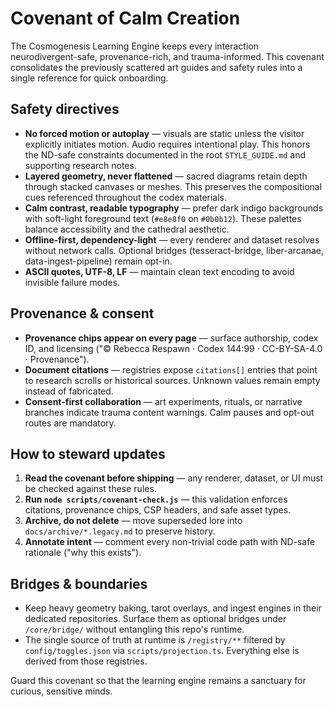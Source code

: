 # Covenant of Calm Creation

The Cosmogenesis Learning Engine keeps every interaction neurodivergent-safe, provenance-rich, and trauma-informed. This covenant consolidates the previously scattered art guides and safety rules into a single reference for quick onboarding.

## Safety directives

- **No forced motion or autoplay** &mdash; visuals are static unless the visitor explicitly initiates motion. Audio requires intentional play. This honors the ND-safe constraints documented in the root `STYLE_GUIDE.md` and supporting research notes.
- **Layered geometry, never flattened** &mdash; sacred diagrams retain depth through stacked canvases or meshes. This preserves the compositional cues referenced throughout the codex materials.
- **Calm contrast, readable typography** &mdash; prefer dark indigo backgrounds with soft-light foreground text (`#e8e8f0` on `#0b0b12`). These palettes balance accessibility and the cathedral aesthetic.
- **Offline-first, dependency-light** &mdash; every renderer and dataset resolves without network calls. Optional bridges (tesseract-bridge, liber-arcanae, data-ingest-pipeline) remain opt-in.
- **ASCII quotes, UTF-8, LF** &mdash; maintain clean text encoding to avoid invisible failure modes.

## Provenance & consent

- **Provenance chips appear on every page** &mdash; surface authorship, codex ID, and licensing ("© Rebecca Respawn · Codex 144:99 · CC-BY-SA-4.0 · Provenance").
- **Document citations** &mdash; registries expose `citations[]` entries that point to research scrolls or historical sources. Unknown values remain empty instead of fabricated.
- **Consent-first collaboration** &mdash; art experiments, rituals, or narrative branches indicate trauma content warnings. Calm pauses and opt-out routes are mandatory.

## How to steward updates

1. **Read the covenant before shipping** &mdash; any renderer, dataset, or UI must be checked against these rules.
2. **Run `node scripts/covenant-check.js`** &mdash; this validation enforces citations, provenance chips, CSP headers, and safe asset types.
3. **Archive, do not delete** &mdash; move superseded lore into `docs/archive/*.legacy.md` to preserve history.
4. **Annotate intent** &mdash; comment every non-trivial code path with ND-safe rationale ("why this exists").

## Bridges & boundaries

- Keep heavy geometry baking, tarot overlays, and ingest engines in their dedicated repositories. Surface them as optional bridges under `/core/bridge/` without entangling this repo's runtime.
- The single source of truth at runtime is `/registry/**` filtered by `config/toggles.json` via `scripts/projection.ts`. Everything else is derived from those registries.

Guard this covenant so that the learning engine remains a sanctuary for curious, sensitive minds.
